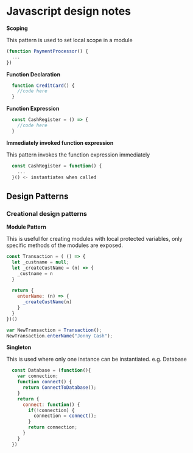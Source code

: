 # Javascript design notes 

**Scoping**

This pattern is used to set local scope in a module

```js
(function PaymentProcessor() {
  ...
})
```

**Function Declaration**
``` js
  function CreditCard() {
    //code here
  }
```

**Function Expression**
``` js
  const CashRegister = () => { 
    //code here
  }
```

**Immediately invoked function expression**

This pattern invokes the function expression immediately

```js
  const CashRegister = function() {
    ...
  }() <- instantiates when called
```

## Design Patterns

### Creational design patterns
**Module Pattern**

This is useful for creating modules with local protected variables, only specific methods of the modules are exposed.
```js
const Transaction = ( () => {
  let _custname = null;
  let _createCustName = (n) => {
    _custname = n
  }
  
  return {
    enterName: (n) => {
      _createCustName(n)
    }
  }
})()

var NewTransaction = Transaction();
NewTransaction.enterName("Jonny Cash");
```

**Singleton**

This is used where only one instance can be instantiated. e.g. Database
```js
  const Database = (function(){
    var connection;
    function connect() {
      return ConnectToDatabase();
    }
    return {
      connect: function() {
        if(!connection) {
          connection = connect();
        }
        return connection;
      }
    }
  })

```
